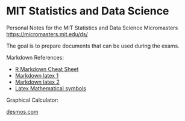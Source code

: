 # MIT Statistics and Data Science

Personal Notes for the MIT Statistics and Data Science Micromasters
https://micromasters.mit.edu/ds/

The goal is to prepare documents that can be used during the exams.  

Markdown References:

* [R Markdown Cheat Sheet](https://www.rstudio.com/wp-content/uploads/2015/02/rmarkdown-cheatsheet.pdf)
* [Markdown latex 1](https://victoromondi1997.github.io/blog/latex/markdown/2020/07/03/Markdown-LaTeX.html)
* [Markdown latex 2](https://rpruim.github.io/s341/S19/from-class/MathinRmd.html)
* [Latex Mathematical symbols](https://www.caam.rice.edu/~heinken/latex/symbols.pdf)

Graphical Calculator:

[desmos.com](https://www.desmos.com/calculator)